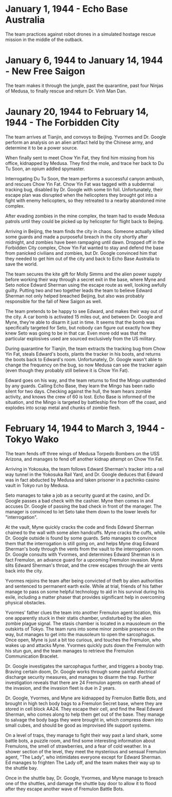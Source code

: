 # January 1, 1944 - Echo Base Australia

The team practices against robot drones in a simulated hostage rescue mission in the middle of the outback.

# January 6, 1944 to January 14, 1944 - New Free Saigon

The team makes it through the jungle, past the quarantine, past four Ninjas of Medusa, to finally rescue and return Dr. Vinh Man Dan.

# Jaunary 20, 1944 to February 14, 1944 - The Forbidden City

The team arrives at Tianjin, and convoys to Beijing.  Yvormes and Dr. Google perform an analysis on an alien artifact held by the Chinese army, and determine it to be a power source.

When finally sent to meet Chow Yin Fat, they find him missing from his office, kidnapped by Medusa.  They find the mole, and trace her back to Du Tu Soon, an opium addled spymaster.

Interrogating Du Tu Soon, the team performs a successful canyon ambush, and rescues Chow Yin Fat.  Chow Yin Fat was tagged with a subdermal tracking bug, disabled by Dr. Google with some tin foil.  Unfortunately, their escape plan was disrupted when the helicopters they brought got into a fight with enemy helicopters, so they retreated to a nearby abandoned mine complex.

After evading zombies in the mine complex, the team had to evade Medusa patrols until they could be picked up by helicopter for flight back to Beijing.

Arriving in Beijing, the team finds the city in chaos.  Someone actually killed some guards and made a purposeful breach in the city shortly after midnight, and zombies have been rampaging until dawn.  Dropped off in the Forbidden City complex, Chow Yin Fat wanted to stay and defend the base from panicked civilians and zombies, but Dr. Google convinced him that they needed to get him out of the city and back to Echo Base Australia to save the world.

The team secures the kite gift for Molly Simms and the alien power supply before working their way through a secret exit in the base, where Myne and Seto notice Edward Sherman using the escape route as well, looking awfully guilty.  Putting two and two together leads the team to believe Edward Sherman not only helped breached Beijing, but also was probably responsible for the fall of New Saigon as well.

The team pretends to be happy to see Edward, and makes their way out of the city.  A car bomb is activated 15 miles out, and between Dr. Google and Myne, they're able to disarm it just in time.  It seems that the bomb was specifically targeted for Seto, but nobody can figure out exactly how they knew Seto was going to be in that car.  Even more odd was that the particular explosives used are sourced exclusively from the US military.

During quarantine for Tianjin, the team extracts the tracking bug from Chow Yin Fat, steals Edward's boots, plants the tracker in his boots, and returns the boots back to Edward's room.  Unfortunately, Dr. Google wasn't able to change the frequency on the bug, so now Medusa can see the tracker again (even though they probably still believe it is Chow Yin Fat).

Edward goes on his way, and the team returns to find the Mingo unattended by any guards.  Calling Echo Base, they learn the Mingo has been radio silent for two days.  Checking against the hull, the team hears zombie activity, and knows the crew of 60 is lost.  Echo Base is informed of the situation, and the Mingo is targeted by battleship fire from off the coast, and explodes into scrap metal and chunks of zombie flesh.

# February 14, 1944 to March 3, 1944 - Tokyo Wako

The team fends off three wings of Medusa Torpedo Bombers on the USS Arizona, and manages to fend off another kidnap attempt on Chow Yin Fat.

Arriving in Yokosuka, the team follows Edward Sherman's tracker into a rail way tunnel in the Yokosuka Rail Yard, and Dr. Google deduces that Edward was in fact abducted by Medusa and taken prisoner in a pachinko casino vault in Tokyo run by Medusa.

Seto manages to take a job as a security guard at the casino, and Dr. Google passes a bad check with the cashier.  Myne then comes in and accuses Dr. Google of passing the bad check in front of the manager.  The manager is convinced to let Seto take them down to the lower levels for "interrogation".

At the vault, Myne quickly cracks the code and finds Edward Sherman chained to the wall with some alien handcuffs.  Myne cracks the cuffs, while Dr. Google outside is found by some guards.  Seto manages to convince them that the interrogation is still going on, and helps Myne drag Edward Sherman's body through the vents from the vault to the interrogation room.  Dr. Google consults with Yvormes, and determines Edward Sherman is in fact Fremulon, an advance guard for a upcoming Fremulon invasion.  Myne slits Edward Sherman's throat, and the crew escapes through the air vents back into the city.

Yvormes rejoins the team after being convicted of theft by alien authorities and sentenced to permanent earth exile.  While at trial, friends of his father manage to pass on some helpful technology to aid in his survival during his exile, including a matter phaser that provides significant help in overcoming physical obstacles.

Yvormes' father clues the team into another Fremulon agent location, this one apparently stuck in their statis chamber, undisturbed by the alien zombie plague signal.  The stasis chamber is located in a mausoleum on the outskirts of Tokyo.  The team runs into some minor zombie presence on the way, but manages to get into the mausoleum to open the sarcophagus.  Once open, Myne is just a bit too curious, and touches the Fremulon, who wakes up and attacks Myne.  Yvormes quickly puts down the Fremulon with his stun gun, and the team manages to retrieve the Fremulon Communication Bracelet.

Dr. Google investigates the sarcophagus further, and triggers a booby trap.  Braving certain doom, Dr. Google works through some painful electrical discharge security measures, and manages to disarm the trap.  Further investigation reveals that there are 24 Fremulon agents on earth ahead of the invasion, and the invasion fleet is due in 2 years.

Dr. Google, Yvormes, and Myne are kidnapped by Fremulon Battle Bots, and brought in high tech body bags to a Fremulon Secret base, where they are stored in cell block AA24.  They escape their cell, and find the Real Edward Sherman, who comes along to help them get out of the base.  They manage to salvage the body bags they were brought in, which compress down into small cubes, and should be good as improvised life support systems.

On a level of traps, they manage to fight their way past a land shark, some battle bots, a puzzle room, and find some interesting information about Fremulons, the smell of strawberries, and a fear of cold weather.  In a shower section of the level, they meet the mysterious and sensual Fremulon agent, "The Lady", who intimidates everyone except for Edward Sherman.  Ed manages to frighten The Lady off, and the team makes their way up to the shuttle bay.

Once in the shuttle bay, Dr. Google, Yvormes, and Myne manage to breach one of the shuttles, and damage the shuttle bay door to allow it to flood after they escape another wave of Fremulon Battle Bots.  